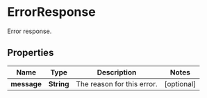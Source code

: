 

# ErrorResponse

Error response.
## Properties

Name | Type | Description | Notes
------------ | ------------- | ------------- | -------------
**message** | **String** | The reason for this error. |  [optional]



